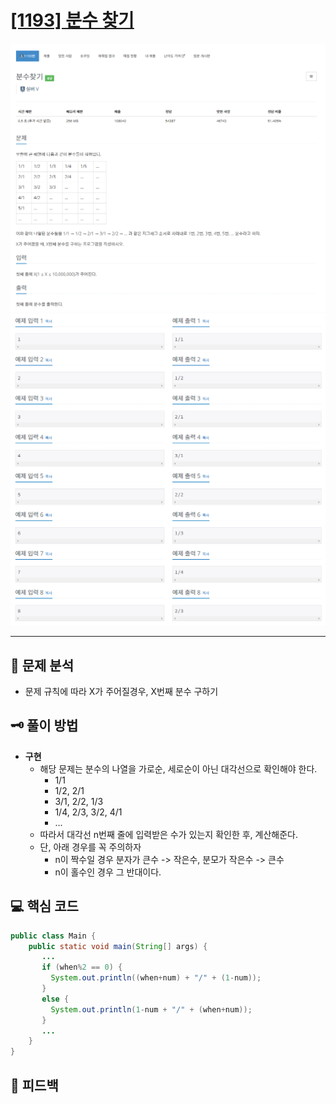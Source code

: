 # [[1193] 분수 찾기](https://www.acmicpc.net/problem/1193)

![1.png](img%2F1.png)
![2.png](img%2F2.png)

***

## 📃 문제 분석

- 문제 규칙에 따라 X가 주어질경우, X번째 분수 구하기

## 🗝️ 풀이 방법

- **구현**
  - 해당 문제는 분수의 나열을 가로순, 세로순이 아닌 대각선으로 확인해야 한다.
    - 1/1
    - 1/2, 2/1
    - 3/1, 2/2, 1/3
    - 1/4, 2/3, 3/2, 4/1
    - ...
  - 따라서 대각선 n번째 줄에 입력받은 수가 있는지 확인한 후, 계산해준다.
  - 단, 아래 경우를 꼭 주의하자
    - n이 짝수일 경우 분자가 큰수 -> 작은수, 분모가 작은수 -> 큰수
    - n이 홀수인 경우 그 반대이다.

## 💻 핵심 코드

```java
public class Main {
    public static void main(String[] args) {
       ...
       if (when%2 == 0) {
         System.out.println((when+num) + "/" + (1-num));
       }
       else {
         System.out.println(1-num + "/" + (when+num));
       }
       ...
    }
}
```

## 📌 피드백

